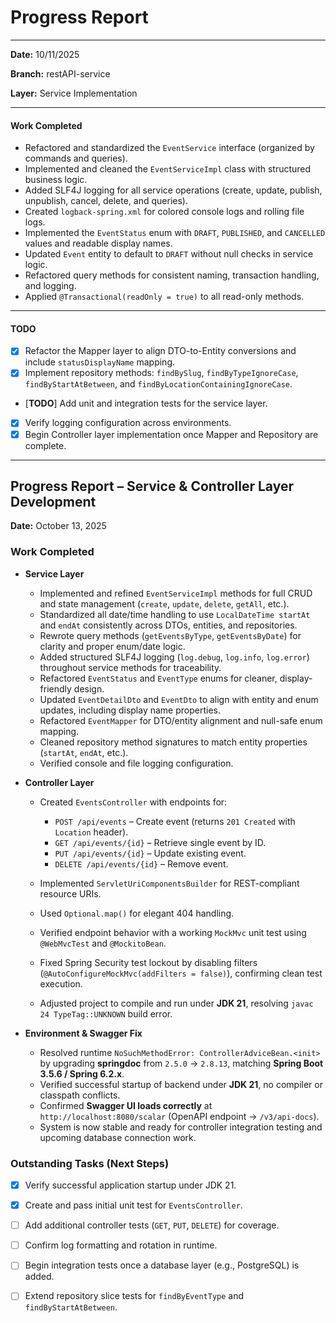 # Progress Report

---

**Date:** 10/11/2025

**Branch:** restAPI-service

**Layer:** Service Implementation

---

#### Work Completed

* Refactored and standardized the `EventService` interface (organized by commands and queries).
* Implemented and cleaned the `EventServiceImpl` class with structured business logic.
* Added SLF4J logging for all service operations (create, update, publish, unpublish, cancel, delete, and queries).
* Created `logback-spring.xml` for colored console logs and rolling file logs.
* Implemented the `EventStatus` enum with `DRAFT`, `PUBLISHED`, and `CANCELLED` values and readable display names.
* Updated `Event` entity to default to `DRAFT` without null checks in service logic.
* Refactored query methods for consistent naming, transaction handling, and logging.
* Applied `@Transactional(readOnly = true)` to all read-only methods.

---

#### TODO

* [x] Refactor the Mapper layer to align DTO-to-Entity conversions and include `statusDisplayName` mapping.
* [x] Implement repository methods: `findBySlug`, `findByTypeIgnoreCase`, `findByStartAtBetween`, and `findByLocationContainingIgnoreCase`.
* [**TODO**] Add unit and integration tests for the service layer.
* [x] Verify logging configuration across environments.
* [x] Begin Controller layer implementation once Mapper and Repository are complete.

---

## **Progress Report – Service & Controller Layer Development**

**Date:** October 13, 2025

### **Work Completed**

* **Service Layer**

    * Implemented and refined `EventServiceImpl` methods for full CRUD and state management (`create`, `update`, `delete`, `getAll`, etc.).
    * Standardized all date/time handling to use `LocalDateTime startAt` and `endAt` consistently across DTOs, entities, and repositories.
    * Rewrote query methods (`getEventsByType`, `getEventsByDate`) for clarity and proper enum/date logic.
    * Added structured SLF4J logging (`log.debug`, `log.info`, `log.error`) throughout service methods for traceability.
    * Refactored `EventStatus` and `EventType` enums for cleaner, display-friendly design.
    * Updated `EventDetailDto` and `EventDto` to align with entity and enum updates, including display name properties.
    * Refactored `EventMapper` for DTO/entity alignment and null-safe enum mapping.
    * Cleaned repository method signatures to match entity properties (`startAt`, `endAt`, etc.).
    * Verified console and file logging configuration.

* **Controller Layer**

    * Created `EventsController` with endpoints for:

        * `POST /api/events` – Create event (returns `201 Created` with `Location` header).
        * `GET /api/events/{id}` – Retrieve single event by ID.
        * `PUT /api/events/{id}` – Update existing event.
        * `DELETE /api/events/{id}` – Remove event.
    * Implemented `ServletUriComponentsBuilder` for REST-compliant resource URIs.
    * Used `Optional.map()` for elegant 404 handling.
    * Verified endpoint behavior with a working `MockMvc` unit test using `@WebMvcTest` and `@MockitoBean`.
    * Fixed Spring Security test lockout by disabling filters (`@AutoConfigureMockMvc(addFilters = false)`), confirming clean test execution.
    * Adjusted project to compile and run under **JDK 21**, resolving `javac 24 TypeTag::UNKNOWN` build error.

* **Environment & Swagger Fix**

    * Resolved runtime `NoSuchMethodError: ControllerAdviceBean.<init>` by upgrading **springdoc** from `2.5.0` → `2.8.13`, matching **Spring Boot 3.5.6 / Spring 6.2.x**.
    * Verified successful startup of backend under **JDK 21**, no compiler or classpath conflicts.
    * Confirmed **Swagger UI loads correctly** at `http://localhost:8080/scalar` (OpenAPI endpoint → `/v3/api-docs`).
    * System is now stable and ready for controller integration testing and upcoming database connection work.

### **Outstanding Tasks (Next Steps)**

* [x] Verify successful application startup under JDK 21.
* [x] Create and pass initial unit test for `EventsController`.
* [ ] Add additional controller tests (`GET`, `PUT`, `DELETE`) for coverage.
* [ ] Confirm log formatting and rotation in runtime.
* [ ] Begin integration tests once a database layer (e.g., PostgreSQL) is added.
* [ ] Extend repository slice tests for `findByEventType` and `findByStartAtBetween`.


